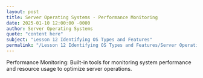 ```yaml
---
layout: post
title: Server Operating Systems - Performance Monitoring
date: 2025-01-10 12:00:00 -0000
author: Server Operating Systems
quote: "content here"
subject: "Lesson 12 Identifying OS Types and Features"
permalink: "/Lesson 12 Identifying OS Types and Features/Server Operating Systems/Server Operating Systems - Performance Monitoring"
---
```


Performance Monitoring: Built-in tools for monitoring system performance and resource usage to optimize server operations.
